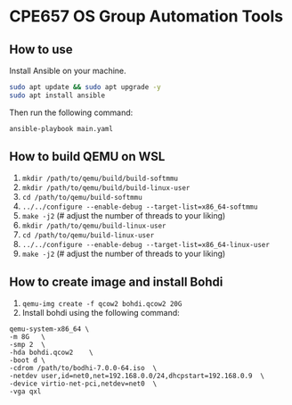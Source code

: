 # CPE657 OS Group Automation Tools

## How to use

Install Ansible on your machine.

```bash
sudo apt update && sudo apt upgrade -y
sudo apt install ansible
```

Then run the following command:

```bash
ansible-playbook main.yaml
```

## How to build QEMU on WSL

1. `mkdir /path/to/qemu/build/build-softmmu`
2. `mkdir /path/to/qemu/build/build-linux-user`
3. `cd /path/to/qemu/build-softmmu`
4. `../../configure --enable-debug --target-list=x86_64-softmmu`
5. `make -j2` (# adjust the number of threads to your liking)
6. `mkdir /path/to/qemu/build-linux-user`
7. `cd /path/to/qemu/build-linux-user`
8. `../../configure --enable-debug --target-list=x86_64-linux-user`
9. `make -j2` (# adjust the number of threads to your liking)

## How to create image and install Bohdi

1. `qemu-img create -f qcow2 bohdi.qcow2 20G`
2. Install bohdi using the following command:

```
qemu-system-x86_64 \
-m 8G   \
-smp 2  \
-hda bohdi.qcow2    \
-boot d \
-cdrom /path/to/bodhi-7.0.0-64.iso  \
-netdev user,id=net0,net=192.168.0.0/24,dhcpstart=192.168.0.9  \
-device virtio-net-pci,netdev=net0  \
-vga qxl
```
